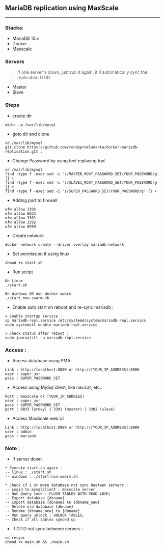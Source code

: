 ## MariaDB replication using MaxScale
<hr>

### Stacks:
- MariaDB 10.x
- Docker
- Maxscale

### Servers
> If one server's down, just run it again. it'll automatically sync the replication GTID
- Master
- Slave

### Steps
- create dir
```
mkdir -p /var/lib/mysql
```

- goto dir and clone
```
cd /var/lib/mysql
git clone https://github.com/rendyproklamanta/docker-mariadb-replication.git .
```

- Change Password by using text replacing tool
```
cd /var/lib/mysql
find -type f -exec sed -i 's/MASTER_ROOT_PASSWORD_SET/YOUR_PASSWORD/g' {} +
find -type f -exec sed -i 's/SLAVE1_ROOT_PASSWORD_SET/YOUR_PASSWORD/g' {} +
find -type f -exec sed -i 's/SUPER_PASSWORD_SET/YOUR_PASSWORD/g' {} +
```
- Adding port to firewall
```
ufw allow 3306
ufw allow 6033
ufw allow 3301
ufw allow 3302
ufw allow 8989
```

- Create network
```
docker network create --driver overlay mariadb-network
```

- Set permission if using linux
```
chmod +x start.sh
```
- Run script
```
On Linux
./start.sh

On Windows OR non docker-swarm
./start.non-swarm.sh
```

- Enable auto start on reboot and re-sync mariadb :
```
> Enable startup service :
cp mariadb-repl.service /etc/systemd/system/mariadb-repl.service
sudo systemctl enable mariadb-repl.service

> Check status after reboot :
sudo journalctl -u mariadb-repl.service
```

### Access :
- Access database using PMA
```
Link : http://localhost:8000 or http://[YOUR_IP_ADDRESS]:8000
user : super_usr
pass : SUPER_PASSWORD_SET
```

- Access using MySql client, like navicat, etc..
```
host : maxscale or [YOUR_IP_ADDRESS]
user : super_usr
pass : SUPER_PASSWORD_SET
port : 6033 (proxy) | 3301 (master) | 3302 (slave)
```

- Access MaxScale web UI
```
Link : http://localhost:8989 or http://[YOUR_IP_ADDRESS]:8989
user : admin
pass : mariadb
```

### Note :
- If server down
```
* Execute start.sh again : 
-- linux : ./start.sh
-- windows : ./start-non-swarm.sh

* Check if 1 or more database not sync beetwen servers :
-- Login to mysqlclient : maxscale server
-- Run Query Lock : FLUSH TABLES WITH READ LOCK;
-- Export database {dbname}
-- Import database {dbname} to {dbname_new}
-- Delete old database {dbname}
-- Rename {dbname_new} to {dbname}
-- Run query unlock : UNLOCK TABLES;
-- Check if all tables synced up
```

- If GTID not sync between servers :
```
cd resync
chmod +x main.sh && ./main.sh
```
